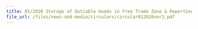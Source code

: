 ```yaml
---
title: 01/2020 Storage of Dutiable Goods in Free Trade Zone & Reporting Suspicious Transactions
file_url: /files/news-and-media/circulars/circular012020ver1.pdf
---
```

